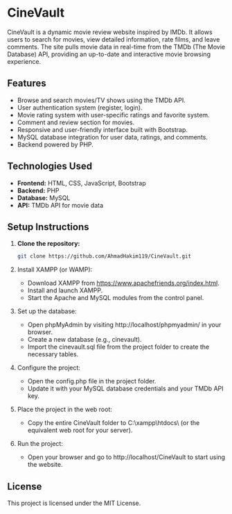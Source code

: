 # CineVault

CineVault is a dynamic movie review website inspired by IMDb. It allows users to search for movies, view detailed information, rate films, and leave comments. The site pulls movie data in real-time from the TMDb (The Movie Database) API, providing an up-to-date and interactive movie browsing experience.

## Features

- Browse and search movies/TV shows using the TMDb API.
- User authentication system (register, login).
- Movie rating system with user-specific ratings and favorite system.
- Comment and review section for movies.
- Responsive and user-friendly interface built with Bootstrap.
- MySQL database integration for user data, ratings, and comments.
- Backend powered by PHP.

## Technologies Used

- **Frontend:** HTML, CSS, JavaScript, Bootstrap
- **Backend:** PHP
- **Database:** MySQL
- **API:** TMDb API for movie data

## Setup Instructions

1. **Clone the repository:**

   ```bash
   git clone https://github.com/AhmadHakim119/CineVault.git
   ```
   
2. Install XAMPP (or WAMP):
    - Download XAMPP from https://www.apachefriends.org/index.html.
    - Install and launch XAMPP.
    - Start the Apache and MySQL modules from the control panel.

3. Set up the database:
    - Open phpMyAdmin by visiting http://localhost/phpmyadmin/ in your browser.
    - Create a new database (e.g., cinevault).
    - Import the cinevault.sql file from the project folder to create the necessary tables.

4. Configure the project:
    - Open the config.php file in the project folder.
    - Update it with your MySQL database credentials and your TMDb API key.

5. Place the project in the web root:
    - Copy the entire CineVault folder to C:\xampp\htdocs\ (or the equivalent web root for your server).

6. Run the project:
    - Open your browser and go to http://localhost/CineVault to start using the website.
  
## License

This project is licensed under the MIT License.

